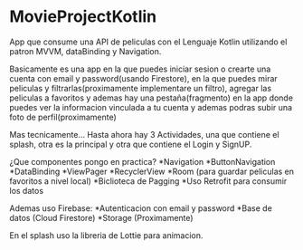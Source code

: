 # MovieProjectKotlin

App que consume una API de peliculas con el Lenguaje Kotlin utilizando el patron MVVM, dataBinding y Navigation.

Basicamente es una app en la que puedes iniciar sesion o crearte una cuenta con email y password(usando Firestore), en la que puedes mirar peliculas y filtrarlas(proximamente implementare un filtro),
agregar las peliculas a favoritos y ademas hay una pestaña(fragmento) en la app donde puedes ver la informacion vinculada a tu cuenta y ademas podras subir una foto de perfil(proximamente)

Mas tecnicamente... Hasta ahora hay 3 Actividades, una que contiene el splash, otra es la principal y otra que contiene el Login y SignUP.

¿Que componentes pongo en practica?
    *Navigation
    *ButtonNavigation
    *DataBinding
    *ViewPager
    *RecyclerView
    *Room (para guardar peliculas en favoritos a nivel local)
    *Biclioteca de Pagging
    *Uso Retrofit para consumir los datos
 
    
Ademas uso Firebase:
    *Autenticacion con email y password
    *Base de datos (Cloud Firestore)
    *Storage (Proximamente)
    
En el splash uso la libreria de Lottie para animacion.
